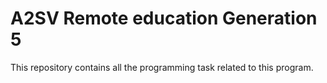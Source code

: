 # A2SV Remote education Generation 5
This repository contains all the programming task related to this program.